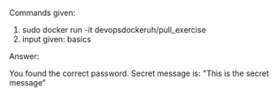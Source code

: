 Commands given:

1) sudo docker run -it devopsdockeruh/pull_exercise
2) input given: basics

Answer:

You found the correct password. Secret message is:
"This is the secret message"
